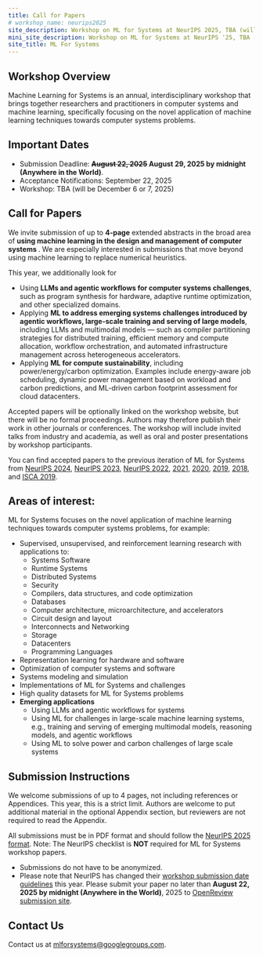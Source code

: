 ```yaml
---
title: Call for Papers
# workshop_name: neurips2025
site_description: Workshop on ML for Systems at NeurIPS 2025, TBA (will be December 6 or 7, 2025)
mini_site_description: Workshop on ML for Systems at NeurIPS '25, TBA (will be December 6 or 7, 2025)
site_title: ML For Systems
---
```

<div class="inner clearfix">
    <section class="main-content call_for_papers_section overview_section">
        <h2>Workshop Overview</h2>
        <p>Machine Learning for Systems is an annual, interdisciplinary workshop that brings together researchers and practitioners in computer systems and machine learning, specifically focusing on the novel application of machine learning techniques towards computer systems problems.</p>
        <h2>Important Dates</h2>
            <ul>
                <li>Submission Deadline: <b><s>August 22, 2025</s> August 29, 2025 by midnight (Anywhere in the World)</b>.</li>
                <li>Acceptance Notifications: September 22, 2025</li>
                <li>Workshop: TBA (will be December 6 or 7, 2025)</li></ul>
        <h2>Call for Papers</h2>
        <p>We invite submission of up to <b>4-page</b> extended abstracts in the broad area of <b>using machine learning in the design and management of computer systems </b>.
        We are especially interested in submissions that move beyond using machine learning to replace numerical heuristics. </p>
        <p>This year, we additionally look for
            <ul>
                <li>Using <b> LLMs and agentic workflows for computer systems challenges</b>, such as program synthesis for hardware, adaptive runtime optimization, and other specialized domains.</li>
                <li>Applying <b>ML to address emerging systems challenges introduced by agentic workflows, large-scale training and serving of large models</b>, including LLMs and multimodal models — such as compiler partitioning strategies for distributed training, efficient memory and compute allocation, workflow orchestration, and automated infrastructure management across heterogeneous accelerators.</li>
                <li>Applying <b>ML for compute sustainability</b>, including power/energy/carbon optimization. Examples include energy-aware job scheduling, dynamic power management based on workload and carbon predictions, and ML-driven carbon footprint assessment for cloud datacenters.</li>
            </ul>
        </p>
        <p>Accepted papers will be optionally linked on the workshop website, but there will be no formal proceedings. Authors may therefore publish their work in other journals or conferences. The workshop will include invited talks from industry and academia, as well as oral and poster presentations by workshop participants.</p>
         <p>
                You can find accepted papers to the previous iteration of ML for Systems from <a href="/neurips2024/accepted_papers.html">NeurIPS 2024</a>, <a href="/neurips2023/accepted_papers.html">NeurIPS 2023</a>, <a href="/neurips2022/accepted_papers.html">NeurIPS 2022</a>, <a href="/neurips2021/accepted_papers.html">2021</a>, <a href="/neurips2020/accepted_papers.html">2020</a>, <a href="/neurips2019/accepted_papers.html">2019</a>, <a href="/neurips2018/accepted_papers.html">2018</a>, and <a href="/isca2019/accepted_papers.html">ISCA 2019</a>.
        </p>
    </section>
</div>
<div class="areas_of_interest_section">
    <div class="inner clearfix">
        <section class="main-content">
            <h2>Areas of interest:</h2>
            <p>
            ML for Systems focuses on the novel application of machine learning techniques towards computer systems problems, for example:
            <ul>
                <li>Supervised, unsupervised, and reinforcement learning research with applications to:
                    <ul>
                        <li>Systems Software</li>
                        <li>Runtime Systems</li>
                        <li>Distributed Systems</li>
                        <li>Security</li>
                        <li>Compilers, data structures, and code optimization</li>
                        <li>Databases</li>
                        <li>Computer architecture, microarchitecture, and accelerators</li>
                        <li>Circuit design and layout</li>
                        <li>Interconnects and Networking</li>
                        <li>Storage</li>
                        <li>Datacenters</li>
                        <li>Programming Languages</li>
                    </ul></li>
                <li>Representation learning for hardware and software</li>
                <li>Optimization of computer systems and software</li>
                <li>Systems modeling and simulation</li>
                <li>Implementations of ML for Systems and challenges</li>
                <li>High quality datasets for ML for Systems problems</li>
                <li><b>Emerging applications</b>
                    <ul>
                        <li>Using LLMs and agentic workflows for systems </li>
                        <li>Using ML for challenges in large-scale machine learning systems, e.g., training and serving of emerging multimodal models, reasoning models, and agentic workflows </li>
                        <li>Using ML to solve power and carbon challenges of large scale systems</li>
                    </ul>
                </li>
            </ul>

<div class="submission_section">
    <div class="inner clearfix">
        <section class="main-content">
            <h2>Submission Instructions</h2>
            <p>
                We welcome submissions of up to 4 pages, not including references or Appendices. This year, this is a strict limit. Authors are welcome to put additional material in the optional Appendix section, but reviewers are not required to read the Appendix.
            </p>
            <p>
                All submissions must be in PDF format and should follow the <a href="https://media.neurips.cc/Conferences/NeurIPS2025/Styles.zip">NeurIPS 2025 format</a>. Note: The NeurIPS checklist is <b>NOT</b> required for ML for Systems workshop papers.
            </p>
            <ul>
                <li>Submissions do not have to be anonymized.</li>
                <li>Please note that NeurIPS has changed their <a href="https://neurips.cc/Conferences/2025/Dates">workshop submission date guidelines</a> this year. Please submit your paper no later than <b>August 22, 2025 by midnight (Anywhere in the World)</b>, 2025 to <a href="https://openreview.net/group?id=NeurIPS.cc/2025/Workshop/MLForSys">OpenReview submission site</a>.</li>
            </ul>
        </section>
    </div>
</div>
<div class="contact-us-section">
    <div class="inner clearfix">
        <section class="main-content">
            <h2>Contact Us</h2>
            <p>
                Contact us at <a href="mailto:mlforsystems@googlegroups.com">mlforsystems@googlegroups.com</a>.
            </p>
        </section>
    </div>
</div>
